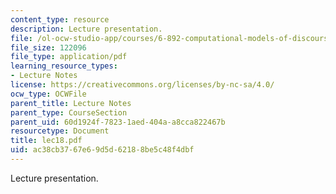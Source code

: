 ```yaml
---
content_type: resource
description: Lecture presentation.
file: /ol-ocw-studio-app/courses/6-892-computational-models-of-discourse-spring-2004/ac38cb3767e69d5d62188be5c48f4dbf_lec18.pdf
file_size: 122096
file_type: application/pdf
learning_resource_types:
- Lecture Notes
license: https://creativecommons.org/licenses/by-nc-sa/4.0/
ocw_type: OCWFile
parent_title: Lecture Notes
parent_type: CourseSection
parent_uid: 60d1924f-7823-1aed-404a-a8cca822467b
resourcetype: Document
title: lec18.pdf
uid: ac38cb37-67e6-9d5d-6218-8be5c48f4dbf
---
```

Lecture presentation.